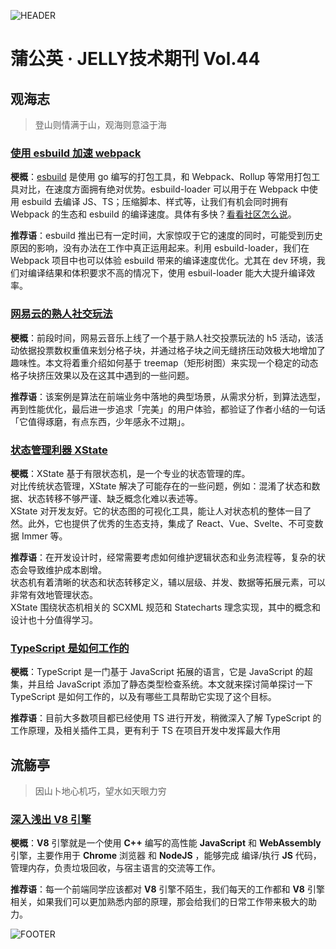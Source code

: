 ![HEADER](https://img20.360buyimg.com/ling/jfs/t1/209993/9/1591/311235/614ad4a3E18336180/74c03757242dfb2c.jpg)

# 蒲公英 · JELLY技术期刊 Vol.44

## 观海志

> 登山则情满于山，观海则意溢于海

### [使用 esbuild 加速 webpack](http://3.cn/102-VgX5S)



**梗概**：[esbuild](https://esbuild.github.io/) 是使用 go 编写的打包工具，和 Webpack、Rollup 等常用打包工具对比，在速度方面拥有绝对优势。esbuild-loader 可以用于在 Webpack 中使用 esbuild 去编译 JS、TS；压缩脚本、样式等，让我们有机会同时拥有 Webpack 的生态和 esbuild 的编译速度。具体有多快？[看看社区怎么说](https://github.com/privatenumber/esbuild-loader/issues/13)。



**推荐语**：esbuild 推出已有一定时间，大家惊叹于它的速度的同时，可能受到历史原因的影响，没有办法在工作中真正运用起来。利用 esbuild-loader，我们在 Webpack 项目中也可以体验 esbuild 带来的编译速度优化。尤其在 dev 环境，我们对编译结果和体积要求不高的情况下，使用 esbuil-loader 能大大提升编译效率。

### [网易云的熟人社交玩法](http://3.cn/102VgW0-t)



**梗概**：前段时间，网易云音乐上线了一个基于熟人社交投票玩法的 h5 活动，该活动依据投票数权重值来划分格子块，并通过格子块之间无缝挤压动效极大地增加了趣味性。本文将着重介绍如何基于 treemap（矩形树图）来实现一个稳定的动态格子块挤压效果以及在这其中遇到的一些问题。



**推荐语**：该案例是算法在前端业务中落地的典型场景，从需求分析，到算法选型，再到性能优化，最后进一步追求「完美」的用户体验，都验证了作者小结的一句话「它值得琢磨，有点东西，少年感永不过期」。

### [状态管理利器 XState](http://3.cn/10-2VgXA0)



**梗概**：XState 基于有限状态机，是一个专业的状态管理的库。\
对比传统状态管理，XState 解决了可能存在的一些问题，例如：混淆了状态和数据、状态转移不够严谨、缺乏概念化难以表述等。\
XState 对开发友好。它的状态图的可视化工具，能让人对状态机的整体一目了然。此外，它也提供了优秀的生态支持，集成了 React、Vue、Svelte、不可变数据 Immer 等。



**推荐语**：在开发设计时，经常需要考虑如何维护逻辑状态和业务流程等，复杂的状态会导致维护成本剧增。\
状态机有着清晰的状态和状态转移定义，辅以层级、并发、数据等拓展元素，可以非常有效地管理状态。\
XState 围绕状态机相关的 SCXML 规范和 Statecharts 理念实现，其中的概念和设计也十分值得学习。

### [TypeScript 是如何工作的](http://3.cn/1-02VgV0R)



**梗概**：TypeScript 是一门基于 JavaScript 拓展的语言，它是 JavaScript 的超集，并且给 JavaScript 添加了静态类型检查系统。本文就来探讨简单探讨一下 TypeScript 是如何工作的，以及有哪些工具帮助它实现了这个目标。



**推荐语**：目前大多数项目都已经使用 TS 进行开发，稍微深入了解 TypeScript 的工作原理，及相关插件工具，更有利于 TS 在项目开发中发挥最大作用

## 流觞亭

> 因山卜地心机巧，望水如天眼力穷

### [深入浅出 V8 引擎](http://3.cn/102Vhfd-1)



**梗概**：**V8** 引擎就是一个使用 **C++** 编写的高性能 **JavaScript** 和 **WebAssembly** 引擎，主要作用于 **Chrome** 浏览器 和 **NodeJS** ，能够完成 编译/执行 **JS** 代码，管理内存，负责垃圾回收，与宿主语言的交流等工作。



**推荐语**：每一个前端同学应该都对 **V8** 引擎不陌生，我们每天的工作都和 **V8** 引擎相关，如果我们可以更加熟悉内部的原理，那会给我们的日常工作带来极大的助力。

![FOOTER](https://img11.360buyimg.com/ling/jfs/t1/156651/28/14271/309634/60463f91E7afc1e75/aaf38867ca4f1514.jpg)